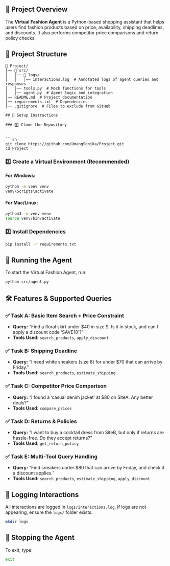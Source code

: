 ## 📌 Project Overview
The **Virtual Fashion Agent** is a Python-based shopping assistant that helps users find fashion products based on price, availability, shipping deadlines, and discounts. It also performs competitor price comparisons and return policy checks.

## 📁 Project Structure
```
📂 Project/  
│── 📂 src/  
│   │── 📂 logs/  
│   │   │── interactions.log  # Annotated logs of agent queries and responses  
│   │── tools.py  # Mock functions for tools  
│   │── agent.py  # Agent logic and integration  
│── README.md  # Project documentation  
│── requirements.txt  # Dependencies  
│── .gitignore  # Files to exclude from GitHub  

## 🔧 Setup Instructions

### 1️⃣ Clone the Repository


```sh
git clone https://github.com/UmangSonika/Project.git
cd Project
```

### 2️⃣ Create a Virtual Environment (Recommended)
#### **For Windows:**
```sh
python -m venv venv
venv\Scripts\activate
```

#### **For Mac/Linux:**
```sh
python3 -m venv venv
source venv/bin/activate
```

### 3️⃣ Install Dependencies
```sh
pip install -r requirements.txt
```

## 🚀 Running the Agent
To start the Virtual Fashion Agent, run:
```sh
python src/agent.py
```

## 🛠 Features & Supported Queries
### ✅ **Task A: Basic Item Search + Price Constraint**
- **Query:** “Find a floral skirt under $40 in size S. Is it in stock, and can I apply a discount code ‘SAVE10’?”
- **Tools Used:** `search_products`, `apply_discount`

### ✅ **Task B: Shipping Deadline**
- **Query:** “I need white sneakers (size 8) for under $70 that can arrive by Friday.”
- **Tools Used:** `search_products`, `estimate_shipping`

### ✅ **Task C: Competitor Price Comparison**
- **Query:** “I found a ‘casual denim jacket’ at $80 on SiteA. Any better deals?”
- **Tools Used:** `compare_prices`

### ✅ **Task D: Returns & Policies**
- **Query:** “I want to buy a cocktail dress from SiteB, but only if returns are hassle-free. Do they accept returns?”
- **Tools Used:** `get_return_policy`

### ✅ **Task E: Multi-Tool Query Handling**
- **Query:** “Find sneakers under $80 that can arrive by Friday, and check if a discount applies.”
- **Tools Used:** `search_products`, `estimate_shipping`, `apply_discount`

## 📜 Logging Interactions
All interactions are logged in `logs/interactions.log`. If logs are not appearing, ensure the `logs/` folder exists:
```sh
mkdir logs
```

## 🛑 Stopping the Agent
To exit, type:
```sh
exit
```
